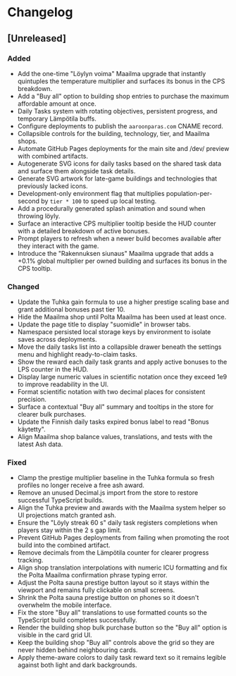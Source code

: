 # Changelog

## [Unreleased]
### Added
- Add the one-time "Löylyn voima" Maailma upgrade that instantly quintuples the temperature multiplier and surfaces its bonus in the CPS breakdown.
- Add a "Buy all" option to building shop entries to purchase the maximum affordable amount at once.
- Daily Tasks system with rotating objectives, persistent progress, and temporary Lämpötila buffs.
- Configure deployments to publish the `aaroonparas.com` CNAME record.
- Collapsible controls for the building, technology, tier, and Maailma shops.
- Automate GitHub Pages deployments for the main site and /dev/ preview with combined artifacts.
- Autogenerate SVG icons for daily tasks based on the shared task data and surface them alongside task details.
- Generate SVG artwork for late-game buildings and technologies that previously lacked icons.
- Development-only environment flag that multiplies population-per-second by `tier * 100` to speed up local testing.
- Add a procedurally generated splash animation and sound when throwing löyly.
- Surface an interactive CPS multiplier tooltip beside the HUD counter with a detailed breakdown of active bonuses.
- Prompt players to refresh when a newer build becomes available after they interact with the game.
- Introduce the "Rakennuksen siunaus" Maailma upgrade that adds a +0.1% global multiplier per owned building and surfaces its bonus in the CPS tooltip.

### Changed
- Update the Tuhka gain formula to use a higher prestige scaling base and grant additional bonuses past tier 10.
- Hide the Maailma shop until Polta Maailma has been used at least once.
- Update the page title to display "suomidle" in browser tabs.
- Namespace persisted local storage keys by environment to isolate saves across deployments.
- Move the daily tasks list into a collapsible drawer beneath the settings menu and highlight ready-to-claim tasks.
- Show the reward each daily task grants and apply active bonuses to the LPS counter in the HUD.
- Display large numeric values in scientific notation once they exceed 1e9 to improve readability in the UI.
- Format scientific notation with two decimal places for consistent precision.
- Surface a contextual "Buy all" summary and tooltips in the store for clearer bulk purchases.
- Update the Finnish daily tasks expired bonus label to read "Bonus käytetty".
- Align Maailma shop balance values, translations, and tests with the latest Ash data.


### Fixed
- Clamp the prestige multiplier baseline in the Tuhka formula so fresh profiles no longer receive a free ash award.
- Remove an unused Decimal.js import from the store to restore successful TypeScript builds.
- Align the Tuhka preview and awards with the Maailma system helper so UI projections match granted ash.
- Ensure the "Löyly streak 60 s" daily task registers completions when players stay within the 2 s gap limit.
- Prevent GitHub Pages deployments from failing when promoting the root build into the combined artifact.
- Remove decimals from the Lämpötila counter for clearer progress tracking.
- Align shop translation interpolations with numeric ICU formatting and fix the Polta Maailma confirmation phrase typing error.
- Adjust the Polta sauna prestige button layout so it stays within the viewport and remains fully clickable on small screens.
- Shrink the Polta sauna prestige button on phones so it doesn't overwhelm the mobile interface.
- Fix the store "Buy all" translations to use formatted counts so the TypeScript build completes successfully.
- Render the building shop bulk purchase button so the "Buy all" option is visible in the card grid UI.
- Keep the building shop "Buy all" controls above the grid so they are never hidden behind neighbouring cards.
- Apply theme-aware colors to daily task reward text so it remains legible against both light and dark backgrounds.

